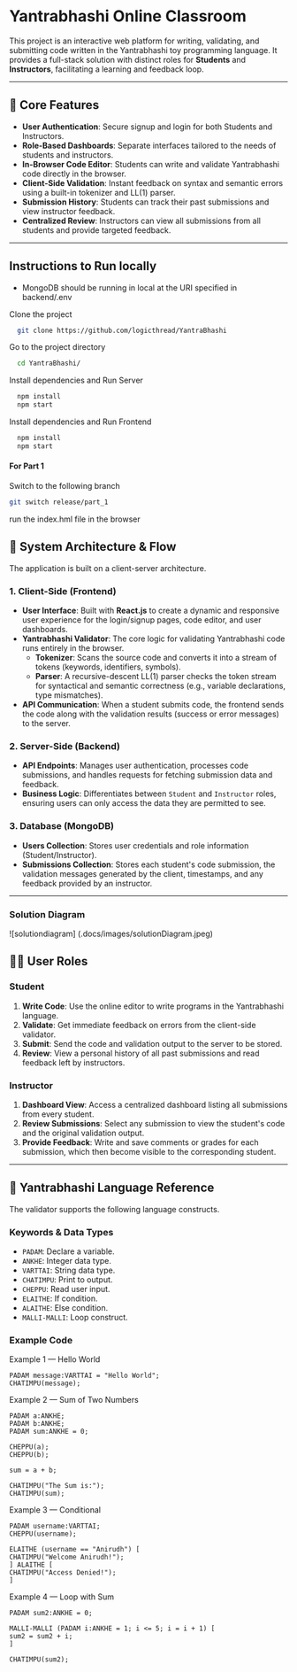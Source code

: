 # Yantrabhashi Online Classroom

This project is an interactive web platform for writing, validating, and submitting code written in the Yantrabhashi toy programming language. It provides a full-stack solution with distinct roles for **Students** and **Instructors**, facilitating a learning and feedback loop.

---

## 🚀 Core Features

* **User Authentication**: Secure signup and login for both Students and Instructors.
* **Role-Based Dashboards**: Separate interfaces tailored to the needs of students and instructors.
* **In-Browser Code Editor**: Students can write and validate Yantrabhashi code directly in the browser.
* **Client-Side Validation**: Instant feedback on syntax and semantic errors using a built-in tokenizer and LL(1) parser.
* **Submission History**: Students can track their past submissions and view instructor feedback.
* **Centralized Review**: Instructors can view all submissions from all students and provide targeted feedback.

---
## Instructions to Run locally

* MongoDB should be running in local at the URI specified in backend/.env

Clone the project

```bash
  git clone https://github.com/logicthread/YantraBhashi
```

Go to the project directory

```bash
  cd YantraBhashi/
```

Install dependencies and Run Server

```bash
  npm install
  npm start
```

Install dependencies and Run Frontend

```bash
  npm install
  npm start
```


#### For Part 1
Switch to the following branch

```bash
git switch release/part_1
```

run the index.hml file in the browser

## 🔄 System Architecture & Flow

The application is built on a client-server architecture.

### 1. Client-Side (Frontend)
* **User Interface**: Built with **React.js** to create a dynamic and responsive user experience for the login/signup pages, code editor, and user dashboards.
* **Yantrabhashi Validator**: The core logic for validating Yantrabhashi code runs entirely in the browser.
    * **Tokenizer**: Scans the source code and converts it into a stream of tokens (keywords, identifiers, symbols).
    * **Parser**: A recursive-descent LL(1) parser checks the token stream for syntactical and semantic correctness (e.g., variable declarations, type mismatches).
* **API Communication**: When a student submits code, the frontend sends the code along with the validation results (success or error messages) to the server.

### 2. Server-Side (Backend)
* **API Endpoints**: Manages user authentication, processes code submissions, and handles requests for fetching submission data and feedback.
* **Business Logic**: Differentiates between `Student` and `Instructor` roles, ensuring users can only access the data they are permitted to see.

### 3. Database (MongoDB)
* **Users Collection**: Stores user credentials and role information (Student/Instructor).
* **Submissions Collection**: Stores each student's code submission, the validation messages generated by the client, timestamps, and any feedback provided by an instructor.

---

### Solution Diagram

![solutiondiagram] (.docs/images/solutionDiagram.jpeg)

## 🧑‍🏫 User Roles

### Student
1.  **Write Code**: Use the online editor to write programs in the Yantrabhashi language.
2.  **Validate**: Get immediate feedback on errors from the client-side validator.
3.  **Submit**: Send the code and validation output to the server to be stored.
4.  **Review**: View a personal history of all past submissions and read feedback left by instructors.

### Instructor
1.  **Dashboard View**: Access a centralized dashboard listing all submissions from every student.
2.  **Review Submissions**: Select any submission to view the student's code and the original validation output.
3.  **Provide Feedback**: Write and save comments or grades for each submission, which then become visible to the corresponding student.

---

## 📘 Yantrabhashi Language Reference

The validator supports the following language constructs.

### Keywords & Data Types
* `PADAM`: Declare a variable.
* `ANKHE`: Integer data type.
* `VARTTAI`: String data type.
* `CHATIMPU`: Print to output.
* `CHEPPU`: Read user input.
* `ELAITHE`: If condition.
* `ALAITHE`: Else condition.
* `MALLI-MALLI`: Loop construct.

### Example Code
Example 1 — Hello World
```
PADAM message:VARTTAI = "Hello World";
CHATIMPU(message);
```

Example 2 — Sum of Two Numbers
```
PADAM a:ANKHE;
PADAM b:ANKHE;
PADAM sum:ANKHE = 0;

CHEPPU(a);
CHEPPU(b);

sum = a + b;

CHATIMPU("The Sum is:");
CHATIMPU(sum);
```

Example 3 — Conditional

```
PADAM username:VARTTAI;
CHEPPU(username);

ELAITHE (username == "Anirudh") [
CHATIMPU("Welcome Anirudh!");
] ALAITHE [
CHATIMPU("Access Denied!");
]
```

Example 4 — Loop with Sum
```
PADAM sum2:ANKHE = 0;

MALLI-MALLI (PADAM i:ANKHE = 1; i <= 5; i = i + 1) [
sum2 = sum2 + i;
]

CHATIMPU(sum2);
```


